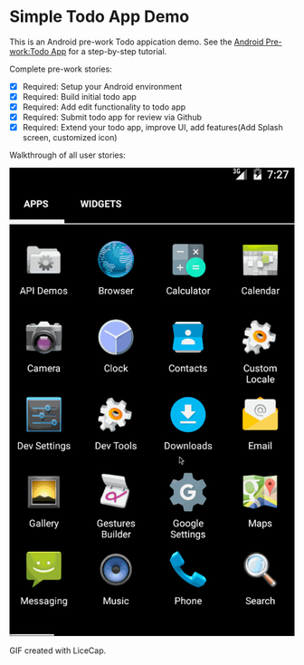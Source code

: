 # Simple Todo App Demo
This is an Android pre-work Todo appication demo. See the <a href="http://example.com/">Android Pre-work:Todo App</a> for a step-by-step tutorial.

Complete pre-work stories:
- [x] Required: Setup your Android environment
- [x] Required: Build initial todo app
- [x] Required: Add edit functionality to todo app
- [x] Required: Submit todo app for review via Github
- [x] Required: Extend your todo app, improve UI, add features(Add Splash screen, customized icon)

Walkthrough of all user stories:

![Video Walkthrough](SimpleTodoApp.gif)


GIF created with LiceCap.



